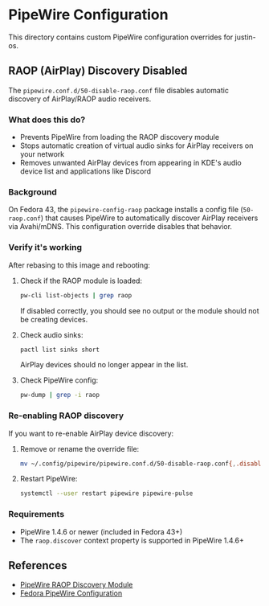 # PipeWire Configuration

This directory contains custom PipeWire configuration overrides for justin-os.

## RAOP (AirPlay) Discovery Disabled

The `pipewire.conf.d/50-disable-raop.conf` file disables automatic discovery of AirPlay/RAOP audio receivers.

### What does this do?

- Prevents PipeWire from loading the RAOP discovery module
- Stops automatic creation of virtual audio sinks for AirPlay receivers on your network
- Removes unwanted AirPlay devices from appearing in KDE's audio device list and applications like Discord

### Background

On Fedora 43, the `pipewire-config-raop` package installs a config file (`50-raop.conf`) that causes PipeWire to automatically discover AirPlay receivers via Avahi/mDNS. This configuration override disables that behavior.

### Verify it's working

After rebasing to this image and rebooting:

1. Check if the RAOP module is loaded:
   ```bash
   pw-cli list-objects | grep raop
   ```

   If disabled correctly, you should see no output or the module should not be creating devices.

2. Check audio sinks:
   ```bash
   pactl list sinks short
   ```

   AirPlay devices should no longer appear in the list.

3. Check PipeWire config:
   ```bash
   pw-dump | grep -i raop
   ```

### Re-enabling RAOP discovery

If you want to re-enable AirPlay device discovery:

1. Remove or rename the override file:
   ```bash
   mv ~/.config/pipewire/pipewire.conf.d/50-disable-raop.conf{,.disabled}
   ```

2. Restart PipeWire:
   ```bash
   systemctl --user restart pipewire pipewire-pulse
   ```

### Requirements

- PipeWire 1.4.6 or newer (included in Fedora 43+)
- The `raop.discover` context property is supported in PipeWire 1.4.6+

## References

- [PipeWire RAOP Discovery Module](https://man.archlinux.org/man/libpipewire-module-raop-discover.7.en.html)
- [Fedora PipeWire Configuration](https://docs.fedoraproject.org/en-US/quick-docs/pipewire/)
